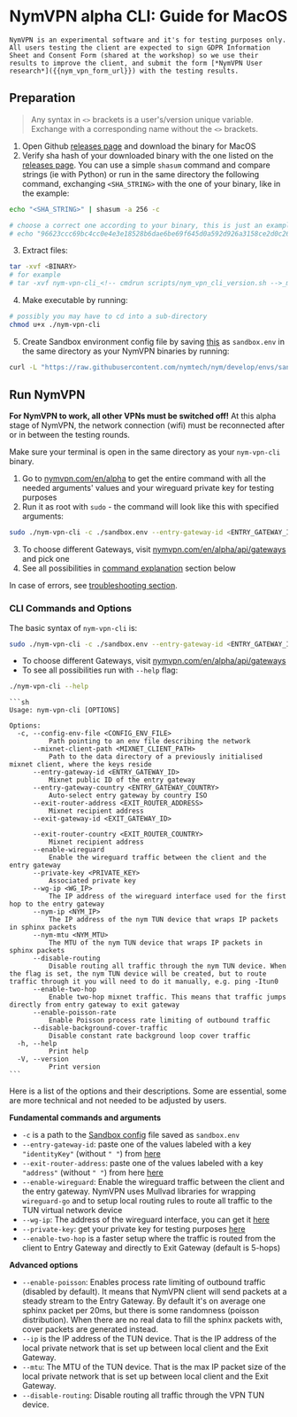 # NymVPN alpha CLI: Guide for MacOS

```admonish info
NymVPN is an experimental software and it's for testing purposes only. All users testing the client are expected to sign GDPR Information Sheet and Consent Form (shared at the workshop) so we use their results to improve the client, and submit the form [*NymVPN User research*]({{nym_vpn_form_url}}) with the testing results.
```

## Preparation

> Any syntax in `<>` brackets is a user's/version unique variable. Exchange with a corresponding name without the `<>` brackets.

1. Open Github [releases page](https://github.com/nymtech/nym-vpn-client) and download the binary for MacOS
2. Verify sha hash of your downloaded binary with the one listed on the [releases page](https://github.com/nymtech/nym-vpn-client). You can use a simple `shasum` command and compare strings (ie with Python) or run in the same directory the following command, exchanging `<SHA_STRING>` with the one of your binary, like in the example:
```sh
echo "<SHA_STRING>" | shasum -a 256 -c

# choose a correct one according to your binary, this is just an example
# echo "96623ccc69bc4cc0e4e3e18528b6dae6be69f645d0a592d926a3158ce2d0c269  nym-vpn-cli_<!-- cmdrun scripts/nym_vpn_cli_version.sh -->_macos_x86_64.zip" | shasum -a 256 -c
```
3. Extract files:
```sh
tar -xvf <BINARY>
# for example
# tar -xvf nym-vpn-cli_<!-- cmdrun scripts/nym_vpn_cli_version.sh -->_macos_aarch64.tar.gz
```
4. Make executable by running:
```sh
# possibly you may have to cd into a sub-directory
chmod u+x ./nym-vpn-cli
```
5. Create Sandbox environment config file by saving [this](https://raw.githubusercontent.com/nymtech/nym/develop/envs/sandbox.env) as `sandbox.env` in the same directory as your NymVPN binaries by running:
```sh
curl -L "https://raw.githubusercontent.com/nymtech/nym/develop/envs/sandbox.env" -o sandbox.env
```

## Run NymVPN

**For NymVPN to work, all other VPNs must be switched off!** At this alpha stage of NymVPN, the network connection (wifi) must be reconnected after or in between the testing rounds.

Make sure your terminal is open in the same directory as your `nym-vpn-cli` binary.

1. Go to [nymvpn.com/en/alpha](https://nymvpn.com/en/alpha) to get the entire command with all the needed arguments' values and your wireguard private key for testing purposes
2. Run it as root with `sudo` - the command will look like this with specified arguments:
```sh
sudo ./nym-vpn-cli -c ./sandbox.env --entry-gateway-id <ENTRY_GATEWAY_ID> --exit-router-address <EXIT_ROUTER_ADDRESS> --enable-wireguard --private-key <PRIVATE_KEY> --wg-ip <WIREGUARD_IP>
```
3. To choose different Gateways, visit [nymvpn.com/en/alpha/api/gateways](https://nymvpn.com/en/alpha/api/gateways) and pick one
4. See all possibilities in [command explanation](#cli-commands-and-options) section below

In case of errors, see [troubleshooting section](troubleshooting.md).

### CLI Commands and Options

The basic syntax of `nym-vpn-cli` is:
```sh
sudo ./nym-vpn-cli -c ./sandbox.env --entry-gateway-id <ENTRY_GATEWAY_ID> --exit-router-address <EXIT_ROUTER_ADDRESS> --enable-wireguard --private-key <PRIVATE_KEY> --wg-ip <WG_IP>
```
* To choose different Gateways, visit [nymvpn.com/en/alpha/api/gateways](https://nymvpn.com/en/alpha/api/gateways)
* To see all possibilities run with `--help` flag:
```sh
./nym-vpn-cli --help
```
~~~admonish example collapsible=true title="Console output"
```sh
Usage: nym-vpn-cli [OPTIONS]

Options:
  -c, --config-env-file <CONFIG_ENV_FILE>
          Path pointing to an env file describing the network
      --mixnet-client-path <MIXNET_CLIENT_PATH>
          Path to the data directory of a previously initialised mixnet client, where the keys reside
      --entry-gateway-id <ENTRY_GATEWAY_ID>
          Mixnet public ID of the entry gateway
      --entry-gateway-country <ENTRY_GATEWAY_COUNTRY>
          Auto-select entry gateway by country ISO
      --exit-router-address <EXIT_ROUTER_ADDRESS>
          Mixnet recipient address
      --exit-gateway-id <EXIT_GATEWAY_ID>

      --exit-router-country <EXIT_ROUTER_COUNTRY>
          Mixnet recipient address
      --enable-wireguard
          Enable the wireguard traffic between the client and the entry gateway
      --private-key <PRIVATE_KEY>
          Associated private key
      --wg-ip <WG_IP>
          The IP address of the wireguard interface used for the first hop to the entry gateway
      --nym-ip <NYM_IP>
          The IP address of the nym TUN device that wraps IP packets in sphinx packets
      --nym-mtu <NYM_MTU>
          The MTU of the nym TUN device that wraps IP packets in sphinx packets
      --disable-routing
          Disable routing all traffic through the nym TUN device. When the flag is set, the nym TUN device will be created, but to route traffic through it you will need to do it manually, e.g. ping -Itun0
      --enable-two-hop
          Enable two-hop mixnet traffic. This means that traffic jumps directly from entry gateway to exit gateway
      --enable-poisson-rate
          Enable Poisson process rate limiting of outbound traffic
      --disable-background-cover-traffic
          Disable constant rate background loop cover traffic
  -h, --help
          Print help
  -V, --version
          Print version
```
~~~

Here is a list of the options and their descriptions. Some are essential, some are more technical and not needed to be adjusted by users.

**Fundamental commands and arguments**

- `-c` is a path to the [Sandbox config](https://raw.githubusercontent.com/nymtech/nym/develop/envs/sandbox.env) file saved as `sandbox.env`
- `--entry-gateway-id`: paste one of the values labeled with a key `"identityKey"` (without `" "`) from [here](https://nymvpn.com/en/alpha/api/gateways)
- `--exit-router-address`: paste one of the values labeled with a key `"address"` (without `" "`) from here [here](https://nymvpn.com/en/alpha/api/gateways)
- `--enable-wireguard`: Enable the wireguard traffic between the client and the entry gateway. NymVPN uses Mullvad libraries for wrapping `wireguard-go` and to setup local routing rules to route all traffic to the TUN virtual network device
- `--wg-ip`: The address of the wireguard interface, you can get it [here](https://nymvpn.com/en/alpha)
- `--private-key`: get your private key for testing purposes [here](https://nymvpn.com/en/alpha)
- `--enable-two-hop` is a faster setup where the traffic is routed from the client to Entry Gateway and directly to Exit Gateway (default is 5-hops)

**Advanced options**

- `--enable-poisson`: Enables process rate limiting of outbound traffic (disabled by default). It means that NymVPN client will send packets at a steady stream to the Entry Gateway. By default it's on average one sphinx packet per 20ms, but there is some randomness (poisson distribution). When there are no real data to fill the sphinx packets with, cover packets are generated instead.
- `--ip` is the IP address of the TUN device. That is the IP address of the local private network that is set up between local client and the Exit Gateway.
- `--mtu`: The MTU of the TUN device. That is the max IP packet size of the local private network that is set up between local client and the Exit Gateway.
- `--disable-routing`: Disable routing all traffic through the VPN TUN device.
